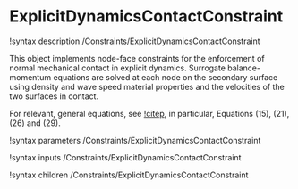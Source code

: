# ExplicitDynamicsContactConstraint

!syntax description /Constraints/ExplicitDynamicsContactConstraint

This object implements node-face constraints for the enforcement of normal
mechanical contact in explicit dynamics. Surrogate balance-momentum equations are
solved at each node on the secondary surface using density and wave speed
material properties and the velocities of the two surfaces in contact.

For relevant, general equations, see [!citep](heinstein2000contact), in particular,
Equations (15), (21), (26) and (29).

!syntax parameters /Constraints/ExplicitDynamicsContactConstraint

!syntax inputs /Constraints/ExplicitDynamicsContactConstraint

!syntax children /Constraints/ExplicitDynamicsContactConstraint
